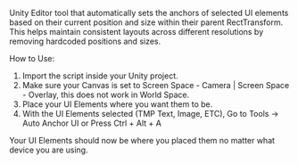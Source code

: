 Unity Editor tool that automatically sets the anchors of selected UI elements based on their current position and size within their parent RectTransform.
This helps maintain consistent layouts across different resolutions by removing hardcoded positions and sizes.

How to Use:
  1. Import the script inside your Unity project.
  2. Make sure your Canvas is set to Screen Space - Camera | Screen Space - Overlay, this does not work in World Space.
  3. Place your UI Elements where you want them to be.
  4. With the UI Elements selected (TMP Text, Image, ETC), Go to Tools -> Auto Anchor UI or Press Ctrl + Alt + A

Your UI Elements should now be where you placed them no matter what device you are using.
